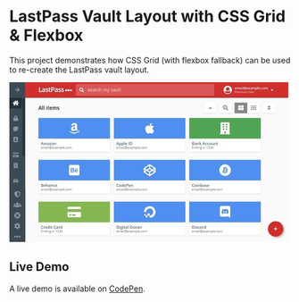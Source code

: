 # LastPass Vault Layout with CSS Grid & Flexbox
This project demonstrates how CSS Grid (with flexbox fallback) can be used to re-create the LastPass vault layout.

![LastPass Vault Layout Demo](demo-image.JPG "LastPass Vault Layout Demo")

## Live Demo
A live demo is available on [CodePen](https://codepen.io/GeorgePark/full/PQweLr/).